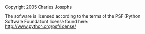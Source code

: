 Copyright 2005 Charles Josephs

The software is licensed according to the terms of the PSF (Python Software Foundation) license found here: http://www.python.org/psf/license/